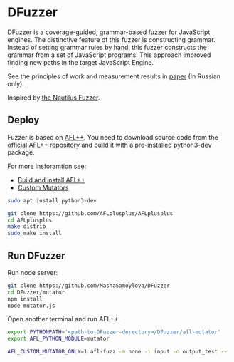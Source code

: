 # DFuzzer

DFuzzer is a coverage-guided, grammar-based fuzzer for JavaScript engines. The distinctive feature of this fuzzer is constructing grammar. Instead of setting grammar rules by hand, this fuzzer constructs the grammar from a set of JavaScript programs. This approach improved finding new paths in the target JavaScript Engine.

See the principles of work and measurement results in [paper](http://vital.lib.tsu.ru/vital/access/manager/Repository/vital:13533) (In Russian only).

Inspired by [the Nautilus Fuzzer](https://github.com/nautilus-fuzz/nautilus).

## Deploy

Fuzzer is based on [AFL++](https://aflplus.plus/). You need to download source code from the [official AFL++ repository](https://github.com/AFLplusplus/AFLplusplus) and build it with a pre-installed python3-dev package.

For more insforamtion see:
- [Build and install AFL++](https://aflplus.plus/building/)
- [Custom Mutators](https://aflplus.plus/docs/custom_mutators/)

```bash
sudo apt install python3-dev

git clone https://github.com/AFLplusplus/AFLplusplus
cd AFLplusplus
make distrib
sudo make install
```

## Run DFuzzer

Run node server:

```bash
git clone https://github.com/MashaSamoylova/DFuzzer
cd DFuzzer/mutator
npm install
node mutator.js
```

Open another terminal and run AFL++.
```bash
export PYTHONPATH='<path-to-DFuzzer-derectory>/DFuzzer/afl-mutator'
export AFL_PYTHON_MODULE=mutator

AFL_CUSTOM_MUTATOR_ONLY=1 afl-fuzz -m none -i input -o output_test -- ./js -d @@ 
```
